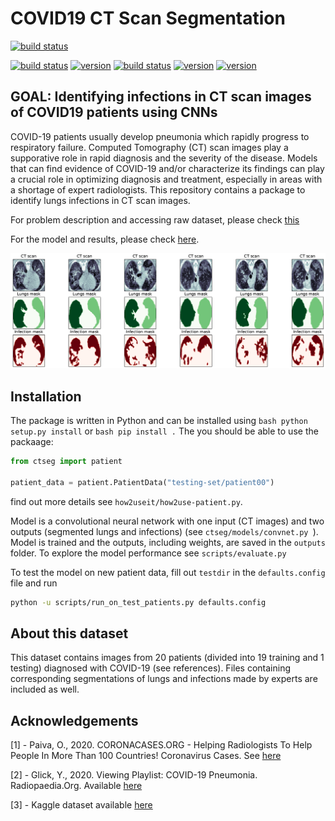 # COVID19 CT Scan Segmentation

[![build status](https://img.shields.io/badge/build-passing-green.svg)]()

[![build status](https://img.shields.io/badge/made%20with-python-cyan.svg)](https://www.python.org/)
[![version](https://img.shields.io/badge/tensorflow-v1.15.0-yellow.svg)](https://github.com/tensorflow/tensorflow/releases)
[![build status](https://img.shields.io/badge/opencv-v4.2.0.34-red.svg)](https://pypi.org/project/opencv-python/)
[![version](https://img.shields.io/badge/nibabel-v2.3.2-cyan.svg)](https://nipy.org/nibabel/)
[![version](https://img.shields.io/badge/keras-2.3.1-green.svg)](https://pypi.org/project/Keras/)



## GOAL: Identifying infections in CT scan images of COVID19 patients using CNNs

COVID-19 patients usually develop pneumonia which rapidly progress to respiratory failure. Computed Tomography (CT) scan images play a supporative role in rapid diagnosis and the severity of the disease. Models that can find evidence of COVID-19 and/or characterize its findings can play a crucial role in optimizing diagnosis and treatment, especially in areas with a shortage of expert radiologists. This repository contains a package to identify lungs infections in CT scan images. 

For problem description and accessing raw dataset, please check [this](https://www.kaggle.com/andrewmvd/covid19-ct-scans)

For the model and results, please check [here](https://chuckyee.github.io/cardiac-segmentation/).

![Sample CT Scan Segmented](https://github.com/Mahmood-Hoseini/COVID19-CT-Scan-Segmentation/blob/master/outputs/ct-scan_sample-images.png)

## Installation

The package is written in Python and can be installed using ```bash python setup.py install``` or ```bash pip install .``` The you should be able to use the packaage:

```python
from ctseg import patient

patient_data = patient.PatientData("testing-set/patient00")
```
find out more details see ```how2useit/how2use-patient.py```.

Model is a convolutional neural network with one input (CT images) and two outputs (segmented lungs and infections) (see ```ctseg/models/convnet.py ```). Model is trained and the outputs, including weights, are saved in the ```outputs``` folder. To explore the model performance see ```scripts/evaluate.py```

To test the model on new patient data, fill out `testdir` in the `defaults.config` file and run

```bash
python -u scripts/run_on_test_patients.py defaults.config
```


## About this dataset
This dataset contains images from 20 patients (divided into 19 training and 1 testing) diagnosed with COVID-19 (see references). Files containing corresponding segmentations of lungs and infections made by experts are included as well.

## Acknowledgements

[1] - Paiva, O., 2020. CORONACASES.ORG - Helping Radiologists To Help People In More Than 100 Countries! Coronavirus Cases. See [here](https://coronacases.org/)

[2] - Glick, Y., 2020. Viewing Playlist: COVID-19 Pneumonia. Radiopaedia.Org. Available [here](https://radiopaedia.org/playlists/25887)

[3] - Kaggle dataset available [here](https://www.kaggle.com/andrewmvd/covid19-ct-scans)

